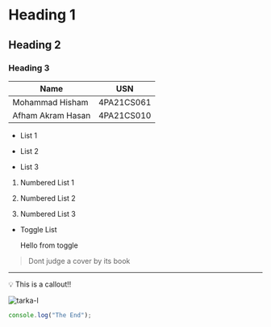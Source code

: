 # Heading 1

## Heading 2

### Heading 3

 | Name | USN | 
 | ---- | ---- | 
 | Mohammad Hisham | 4PA21CS061 | 
 | Afham Akram Hasan | 4PA21CS010 | 

- List 1

- List 2

- List 3

1. Numbered List 1

1. Numbered List 2

1. Numbered List 3

- Toggle List

	Hello from toggle

> Dont judge a cover by its book

---

💡 This is a callout!!

![tarka-l](36a802f9_tarka-l.jpg)


```javascript
console.log("The End");
```

